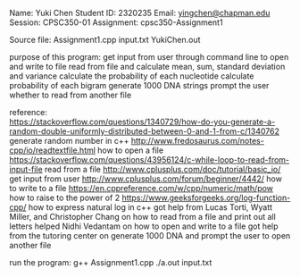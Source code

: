 Name: Yuki Chen
Student ID: 2320235
Email: yingchen@chapman.edu
Session: CPSC350-01
Assignment: cpsc350-Assignment1

Source file: Assignment1.cpp
             input.txt
             YukiChen.out

purpose of this program:  get input from user through command line to open and write to file
                          read from file and calculate mean, sum, standard deviation and variance
                          calculate the probability of each nucleotide
                          calculate probability of each bigram
                          generate 1000 DNA strings
                          prompt the user whether to read from another file

reference:  
https://stackoverflow.com/questions/1340729/how-do-you-generate-a-random-double-uniformly-distributed-between-0-and-1-from-c/1340762  generate random number in c++
http://www.fredosaurus.com/notes-cpp/io/readtextfile.html     how to open a file
https://stackoverflow.com/questions/43956124/c-while-loop-to-read-from-input-file  read from a file
http://www.cplusplus.com/doc/tutorial/basic_io/   get input from user
http://www.cplusplus.com/forum/beginner/4442/  how to write to a file
https://en.cppreference.com/w/cpp/numeric/math/pow how to raise to the power of 2
https://www.geeksforgeeks.org/log-function-cpp/ how to express natural log in c++
got help from Lucas Torti, Wyatt Miller, and Christopher Chang on how to read from a file and print out all letters
helped Nidhi Vedantam on how to open and write to a file
got help from the tutoring center on generate 1000 DNA and prompt the user to open another file

run the program: g++ Assignment1.cpp
                 ./a.out input.txt
